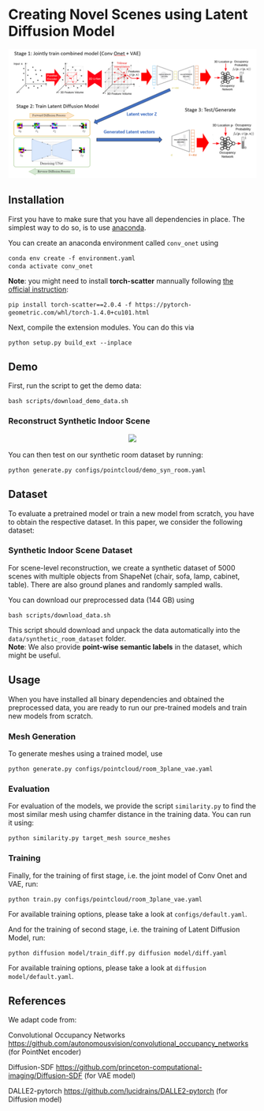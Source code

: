 # Creating Novel Scenes using Latent Diffusion Model

<div style="text-align: center">
<img src="media/3e536386519667cdb7d62d2fc2326e2.png" width="600"/>
</div>


## Installation
First you have to make sure that you have all dependencies in place.
The simplest way to do so, is to use [anaconda](https://www.anaconda.com/). 

You can create an anaconda environment called `conv_onet` using
```
conda env create -f environment.yaml
conda activate conv_onet
```
**Note**: you might need to install **torch-scatter** mannually following [the official instruction](https://github.com/rusty1s/pytorch_scatter#pytorch-140):
```
pip install torch-scatter==2.0.4 -f https://pytorch-geometric.com/whl/torch-1.4.0+cu101.html
```

Next, compile the extension modules.
You can do this via
```
python setup.py build_ext --inplace
```

## Demo
First, run the script to get the demo data:
```
bash scripts/download_demo_data.sh
```


### Reconstruct Synthetic Indoor Scene
<div style="text-align: center">
<img src="media/demo_syn_room.gif" width="600"/>
</div>

You can then test on our synthetic room dataset by running: 
```
python generate.py configs/pointcloud/demo_syn_room.yaml
```
## Dataset

To evaluate a pretrained model or train a new model from scratch, you have to obtain the respective dataset.
In this paper, we consider the following dataset:

### Synthetic Indoor Scene Dataset
For scene-level reconstruction, we create a synthetic dataset of 5000
scenes with multiple objects from ShapeNet (chair, sofa, lamp, cabinet, table). There are also ground planes and randomly sampled walls.

You can download our preprocessed data (144 GB) using

```
bash scripts/download_data.sh
```

This script should download and unpack the data automatically into the `data/synthetic_room_dataset` folder.  
**Note**: We also provide **point-wise semantic labels** in the dataset, which might be useful.


## Usage
When you have installed all binary dependencies and obtained the preprocessed data, you are ready to run our pre-trained models and train new models from scratch.

### Mesh Generation
To generate meshes using a trained model, use
```
python generate.py configs/pointcloud/room_3plane_vae.yaml
```

### Evaluation
For evaluation of the models, we provide the script `similarity.py` to find the most similar mesh using chamfer distance in the training data. You can run it using:
```
python similarity.py target_mesh source_meshes
```

### Training
Finally, for the training of first stage, i.e. the joint model of Conv Onet and VAE, run:
```
python train.py configs/pointcloud/room_3plane_vae.yaml
```
For available training options, please take a look at `configs/default.yaml`.


And for the training of second stage, i.e. the training of Latent Diffusion Model, run:

```
python diffusion model/train_diff.py diffusion model/diff.yaml
```
For available training options, please take a look at `diffusion model/default.yaml`.

## References
We adapt code from:

Convolutional Occupancy Networks https://github.com/autonomousvision/convolutional_occupancy_networks (for PointNet encoder)

Diffusion-SDF https://github.com/princeton-computational-imaging/Diffusion-SDF (for VAE model)

DALLE2-pytorch https://github.com/lucidrains/DALLE2-pytorch (for Diffusion model)
